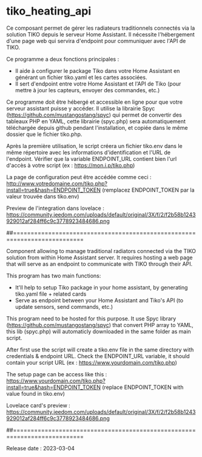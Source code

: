 # tiko_heating_api

Ce composant permet de gérer les radiateurs traditionnels connectés via la solution TIKO depuis le serveur Home Assistant. Il nécessite l'hébergement d'une page web qui servira d'endpoint pour communiquer avec l'API de TIKO.

Ce programme a deux fonctions principales :
- Il aide à configurer le package Tiko dans votre Home Assistant en générant un fichier tiko.yaml et les cartes associées.
- Il sert d'endpoint entre votre Home Assistant et l'API de Tiko (pour mettre à jour les capteurs, envoyer des commandes, etc.)

Ce programme doit être hébergé et accessible en ligne pour que votre serveur assistant puisse y accéder.
Il utilise la librairie Spyc (https://github.com/mustangostang/spyc) qui permet de convertir des tableaux PHP en YAML, cette librairie (spyc.php) sera automatiquement téléchargée depuis github pendant l'installation, et copiée dans le même dossier que le fichier tiko.php.

Après la première utilisation, le script créera un fichier tiko.env dans le même répertoire avec les informations d'identification et l'URL de l'endpoint.
Vérifier que la variable ENDPOINT_URL contient bien l'url d'accès à votre script (ex : https://mon.i.p/tiko.php)

La page de configuration peut être accédée comme ceci :
http://www.votredomaine.com/tiko.php?install=true&hash=ENDPOINT_TOKEN (remplacez ENDPOINT_TOKEN par la valeur trouvée dans tiko.env)

Preview de l'integration dans lovelace :
https://community.jeedom.com/uploads/default/original/3X/f/2/f2b58b1243929012af284ff6c9c3778923484686.png

##==========================================================================


Component allowing to manage traditional radiators connected via the TIKO solution from within Home Assistant server. It requires hosting a web page that will serve as an endpoint to communicate with TIKO through their API.

This program has two main functions:
- It'll help to setup Tiko package in your home assistant, by generating tiko.yaml file + related cards
- Serve as endpoint between your Home Assistant and Tiko's API (to update sensors, send commands, etc.)

This program need to be hosted for this purpose.
It use Spyc library (https://github.com/mustangostang/spyc) that convert PHP array to YAML, this lib (spyc.php) will automaticly downloaded in the same folder as main script.

After first use the script will create a tiko.env file in the same directory with credentials & endpoint URL.
Check the ENDPOINT_URL variable, it should contain your script URL (ex : https://www.yourdomain.com/tiko.php)

The setup page can be access like this :
https://www.yourdomain.com/tiko.php?install=true&hash=ENDPOINT_TOKEN (replace ENDPOINT_TOKEN with value found in tiko.env)

Lovelace card's preview : 
https://community.jeedom.com/uploads/default/original/3X/f/2/f2b58b1243929012af284ff6c9c3778923484686.png


##==========================================================================

Release date : 2023-03-04


